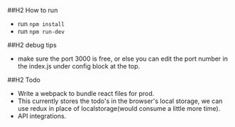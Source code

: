##H2 How to run 
- run `npm install`
- run `npm run-dev` 

##H2 debug tips
- make sure the port 3000 is free, or else you can edit the port number in the index.js under config block at the top.

##H2 Todo
- Write a webpack to bundle react files for prod.
- This currently stores the todo's in the browser's local storage, we can use redux in place of localstorage(would consume a little more time).
- API integrations.